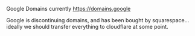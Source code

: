 Google Domains currently https://domains.google

Google is discontinuing domains, and has been bought by squarespace... ideally we should transfer everything to cloudflare at some point.